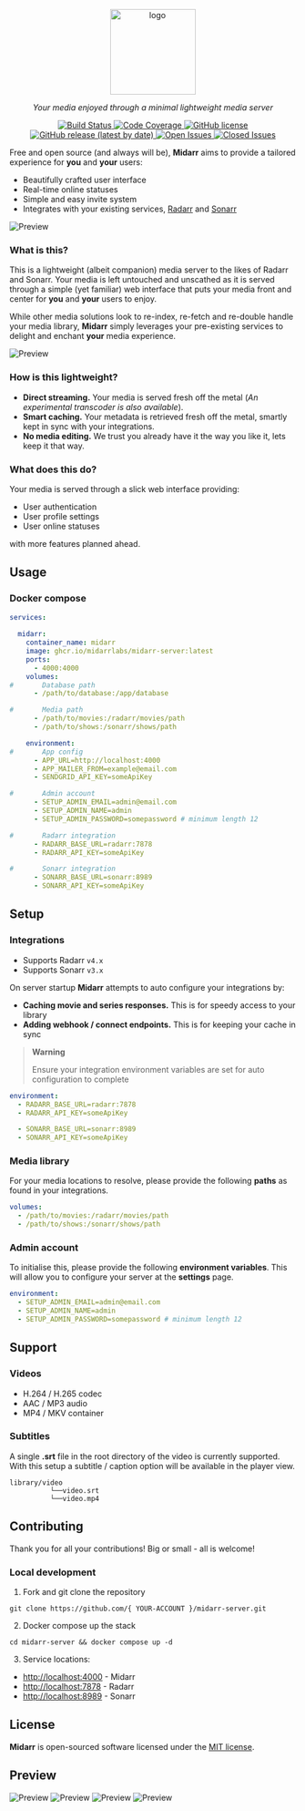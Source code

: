 <p align="center">
    <img src="priv/static/logo.svg" width="150" height="150" alt="logo">
</p>

<p align="center">
    <em>Your media enjoyed through a minimal lightweight media server</em>
</p>

<p align="center">
    <a href="https://github.com/midarrlabs/midarr-server/actions/workflows/test.yml">
        <img src="https://github.com/midarrlabs/midarr-server/actions/workflows/test.yml/badge.svg" alt="Build Status">
    </a>
    <a href="https://codecov.io/gh/midarrlabs/midarr-server">
        <img src="https://codecov.io/gh/midarrlabs/midarr-server/branch/master/graph/badge.svg?token=8PJVJG09RK&style=flat-square" alt="Code Coverage">
    </a>
    <a href="https://github.com/midarrlabs/midarr-server/blob/master/LICENSE">
        <img alt="GitHub license" src="https://img.shields.io/github/license/midarrlabs/midarr-server" alt="License">
    </a>
    <a href="https://github.com/midarrlabs/midarr-server/releases">
        <img alt="GitHub release (latest by date)" src="https://img.shields.io/github/v/release/midarrlabs/midarr-server" alt="Release">
    </a>
    <a href="https://github.com/midarrlabs/midarr-server/issues?q=is%3Aopen+is%3Aissue">
        <img src="https://img.shields.io/github/issues-raw/midarrlabs/midarr-server" alt="Open Issues">
    </a>
    <a href="https://github.com/midarrlabs/midarr-server/issues?q=is%3Aissue+is%3Aclosed">
        <img src="https://img.shields.io/github/issues-closed-raw/midarrlabs/midarr-server" alt="Closed Issues">
    </a>
</p>

Free and open source (and always will be), **Midarr** aims to provide a tailored experience for **you** and **your**
users:

* Beautifully crafted user interface
* Real-time online statuses
* Simple and easy invite system
* Integrates with your existing services, [Radarr](https://radarr.video/) and [Sonarr](https://sonarr.tv/)

![Preview](priv/screenshots/home-v2.0.0.png)

### What is this?

This is a lightweight (albeit companion) media server to the likes of Radarr and Sonarr. 
Your media is left untouched and unscathed as it is served through a simple (yet familiar) web interface that puts your media front and center for
**you** and **your** users to enjoy.

While other media solutions look to re-index, re-fetch and re-double handle your media library, **Midarr** simply leverages your pre-existing
services to delight and enchant **your** media experience.

![Preview](priv/screenshots/ecosystem-v2.0.0.jpg)

### How is this lightweight?

* **Direct streaming.** Your media is served fresh off the metal (*An experimental transcoder is also available*).
* **Smart caching.** Your metadata is retrieved fresh off the metal, smartly kept in sync with your integrations.
* **No media editing.** We trust you already have it the way you like it, lets keep it that way.

### What does this do?

Your media is served through a slick web interface providing:

* User authentication
* User profile settings
* User online statuses

with more features planned ahead.

## Usage

### Docker compose

```yaml
services:
  
  midarr:
    container_name: midarr
    image: ghcr.io/midarrlabs/midarr-server:latest
    ports:
      - 4000:4000
    volumes:
#       Database path
      - /path/to/database:/app/database

#       Media path
      - /path/to/movies:/radarr/movies/path
      - /path/to/shows:/sonarr/shows/path

    environment:
#       App config
      - APP_URL=http://localhost:4000
      - APP_MAILER_FROM=example@email.com
      - SENDGRID_API_KEY=someApiKey

#       Admin account
      - SETUP_ADMIN_EMAIL=admin@email.com
      - SETUP_ADMIN_NAME=admin
      - SETUP_ADMIN_PASSWORD=somepassword # minimum length 12

#       Radarr integration
      - RADARR_BASE_URL=radarr:7878
      - RADARR_API_KEY=someApiKey

#       Sonarr integration
      - SONARR_BASE_URL=sonarr:8989
      - SONARR_API_KEY=someApiKey
```

## Setup

### Integrations

* Supports Radarr `v4.x`
* Supports Sonarr `v3.x`

On server startup **Midarr** attempts to auto configure your integrations by:

* **Caching movie and series responses.** This is for speedy access to your library
* **Adding webhook / connect endpoints.** This is for keeping your cache in sync

> __Warning__
>
> Ensure your integration environment variables are set for auto configuration to complete

```yaml
environment:
  - RADARR_BASE_URL=radarr:7878
  - RADARR_API_KEY=someApiKey

  - SONARR_BASE_URL=sonarr:8989
  - SONARR_API_KEY=someApiKey
```


### Media library

For your media locations to resolve, please provide the following **paths** as found in your integrations.

```yaml
volumes:
  - /path/to/movies:/radarr/movies/path
  - /path/to/shows:/sonarr/shows/path
```

### Admin account

To initialise this, please provide the following **environment variables**. This will allow you to configure your server at the **settings** page.

```yaml
environment:
  - SETUP_ADMIN_EMAIL=admin@email.com
  - SETUP_ADMIN_NAME=admin
  - SETUP_ADMIN_PASSWORD=somepassword # minimum length 12
```

## Support

### Videos

* H.264 / H.265 codec
* AAC / MP3 audio
* MP4 / MKV container

### Subtitles

A single **.srt** file in the root directory of the video is currently supported. With this setup a subtitle / caption option will be available in the player view.

```
library/video
          └──video.srt
          └──video.mp4
```

## Contributing

Thank you for all your contributions! Big or small - all is welcome!

### Local development

1. Fork and git clone the repository

```
git clone https://github.com/{ YOUR-ACCOUNT }/midarr-server.git
```

2. Docker compose up the stack

```
cd midarr-server && docker compose up -d
```
3. Service locations:

- [http://localhost:4000](http://localhost:4000) - Midarr
- [http://localhost:7878](http://localhost:7878) - Radarr
- [http://localhost:8989](http://localhost:8989) - Sonarr

## License

**Midarr** is open-sourced software licensed under the [MIT license](LICENSE).

## Preview

![Preview](priv/screenshots/login-v1.4.0.png)
![Preview](priv/screenshots/online-v1.6.1.png)
![Preview](priv/screenshots/movie-v2.0.0.png)
![Preview](priv/screenshots/player-v1.15.0.png)
